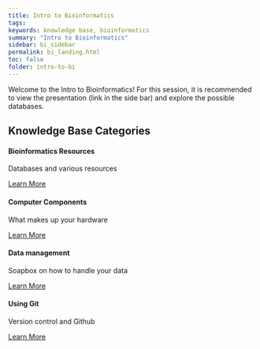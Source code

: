 ```yaml
---
title: Intro to Bioinformatics
tags:
keywords: knowledge base, bioinformatics
summary: "Intro to Bioinformatics"
sidebar: bi_sidebar
permalink: bi_landing.html
toc: false
folder: intro-to-bi
---
```


Welcome to the Intro to Bioinformatics! For this session, it is recommended to view the presentation (link in the side bar) and explore the possible databases. 

<div class="row">
         <div class="col-lg-12">
             <h2 class="page-header">Knowledge Base Categories</h2>
         </div>
         <div class="col-md-3 col-sm-6">
             <div class="panel panel-default text-center">
                 <div class="panel-heading">
                     <span class="fa-stack fa-5x">
                           <i class="fa fa-circle fa-stack-2x text-primary"></i>
                           <i class="fa fa-database fa-stack-1x fa-inverse"></i>
                     </span>
                 </div>
                 <div class="panel-body">
                     <h4>Bioinformatics Resources</h4>
                     <p>Databases and various resources</p>
                     <a href="resources.html" class="btn btn-primary">Learn More</a>
                 </div>
             </div>
         </div>
         <div class="col-md-3 col-sm-6">
             <div class="panel panel-default text-center">
                 <div class="panel-heading">
                     <span class="fa-stack fa-5x">
                           <i class="fa fa-circle fa-stack-2x text-primary"></i>
                           <i class="fa fa-windows fa-stack-1x fa-inverse"></i>
                     </span>
                 </div>
                 <div class="panel-body">
                     <h4>Computer Components</h4>
                     <p>What makes up your hardware</p>
                     <a href="hardware.html" class="btn btn-primary">Learn More</a>
                 </div>
             </div>
         </div>
         <div class="col-md-3 col-sm-6">
             <div class="panel panel-default text-center">
                 <div class="panel-heading">
                     <span class="fa-stack fa-5x">
                           <i class="fa fa-circle fa-stack-2x text-primary"></i>
                           <i class="fa fa-file fa-stack-1x fa-inverse"></i>
                     </span>
                 </div>
                 <div class="panel-body">
                     <h4>Data management</h4>
                     <p>Soapbox on how to handle your data</p>
                     <a href="data_management.html" class="btn btn-primary">Learn More</a>
                 </div>
             </div>
         </div>
         <div class="col-md-3 col-sm-6">
             <div class="panel panel-default text-center">
                 <div class="panel-heading">
                     <span class="fa-stack fa-5x">
                           <i class="fa fa-circle fa-stack-2x text-primary"></i>
                           <i class="fa fa-github fa-stack-1x fa-inverse"></i>
                     </span>
                 </div>
                 <div class="panel-body">
                     <h4>Using Git</h4>
                     <p>Version control and Github</p>
                     <a href="git.html" class="btn btn-primary">Learn More</a>
                 </div>
             </div>
         </div>
</div>